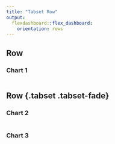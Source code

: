 ```yaml
---
title: "Tabset Row"
output: 
  flexdashboard::flex_dashboard:
    orientation: rows
---
```


Row 
-------------------------------------
    
### Chart 1
    
```{r}
```
   
Row {.tabset .tabset-fade}
-------------------------------------
   
### Chart 2

```{r}
```   
 
### Chart 3
    
```{r}
```

